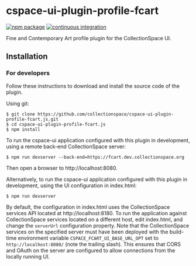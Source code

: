 # cspace-ui-plugin-profile-fcart

[![npm package](https://img.shields.io/npm/v/cspace-ui-plugin-profile-fcart.svg)](https://www.npmjs.com/package/cspace-ui-plugin-profile-fcart)
[![continuous integration](https://github.com/collectionspace/cspace-ui-plugin-profile-fcart.js/actions/workflows/ci-js.yml/badge.svg?branch=master&event=push)](https://github.com/collectionspace/cspace-ui-plugin-profile-fcart.js/actions/workflows/ci-js.yml)

Fine and Contemporary Art profile plugin for the CollectionSpace UI.

## Installation

### For developers

Follow these instructions to download and install the source code of the plugin.

Using git:

```
$ git clone https://github.com/collectionspace/cspace-ui-plugin-profile-fcart.js.git
$ cd cspace-ui-plugin-profile-fcart.js
$ npm install
```

To run the cspace-ui application configured with this plugin in development, using a remote
back-end CollectionSpace server:

```
$ npm run devserver --back-end=https://fcart.dev.collectionspace.org
```

Then open a browser to http://localhost:8080.

Alternatively, to run the cspace-ui application configured with this plugin in development, using
the UI configuration in index.html:

```
$ npm run devserver
```

By default, the configuration in index.html uses the CollectionSpace services API located at
http://localhost:8180. To run the application against CollectionSpace services located on a
different host, edit index.html, and change the `serverUrl` configuration property. Note that the
CollectionSpace services on the specified server must have been deployed with the build-time
environment variable `CSPACE_FCART_UI_BASE_URL_OPT` set to `http://localhost:8080/` (note the
trailing slash). This ensures that CORS and OAuth on the server are configured to allow connections
from the locally running UI.
